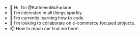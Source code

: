- 👋 Hi, I’m @KathleenMcFarlane
- 👀 I’m interested in all things sparkly. 
- 🌱 I’m currently learning how to code. 
- 💞️ I’m looking to collaborate on e-commerce focused projects. 
- 📫 How to reach me find me here! 

<!---
KathleenMcFarlane/KathleenMcFarlane is a ✨ special ✨ repository because its `README.md` (this file) appears on your GitHub profile.
You can click the Preview link to take a look at your changes.
--->
